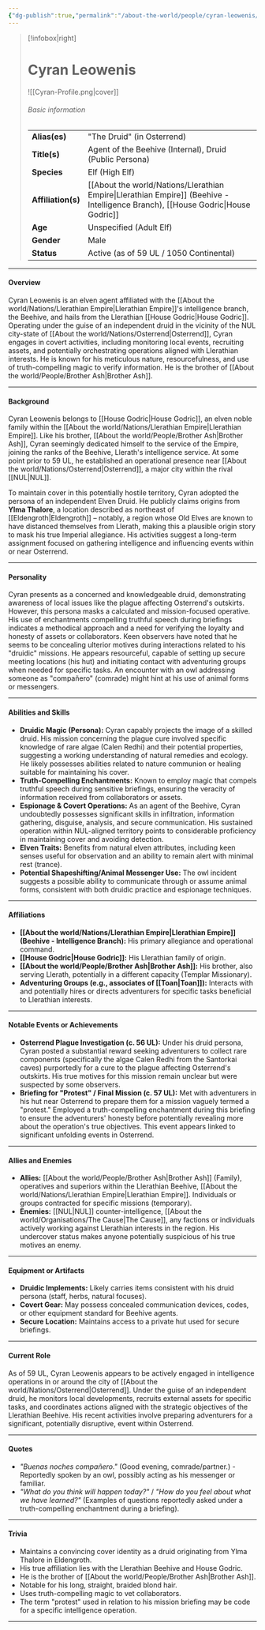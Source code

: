 ```yaml
---
{"dg-publish":true,"permalink":"/about-the-world/people/cyran-leowenis/","tags":["character","npc","llerathian_empire","beehive","elf"]}
---
```



> [!infobox|right]
> # Cyran Leowenis
> ![[Cyran-Profile.png\|cover]]
> <!-- Placeholder image -->
> ###### Basic information
> |                       |                                                                              |
> | :-------------------- | :--------------------------------------------------------------------------- |
> | **Alias(es)**         | "The Druid" (in Osterrend)                                                   |
> | **Title(s)**          | Agent of the Beehive (Internal), Druid (Public Persona)                      |
> | **Species**           | Elf (High Elf)                                                               |
> | **Affiliation(s)**    | [[About the world/Nations/Llerathian Empire\|Llerathian Empire]] (Beehive - Intelligence Branch), [[House Godric\|House Godric]]        |
> | **Age**               | Unspecified (Adult Elf)                                                      |
> | **Gender**            | Male                                                                         |
> | **Status**            | Active (as of 59 UL / 1050 Continental)                                      |

---

#### Overview

Cyran Leowenis is an elven agent affiliated with the [[About the world/Nations/Llerathian Empire\|Llerathian Empire]]'s intelligence branch, the Beehive, and hails from the Llerathian [[House Godric\|House Godric]]. Operating under the guise of an independent druid in the vicinity of the NUL city-state of [[About the world/Nations/Osterrend\|Osterrend]], Cyran engages in covert activities, including monitoring local events, recruiting assets, and potentially orchestrating operations aligned with Llerathian interests. He is known for his meticulous nature, resourcefulness, and use of truth-compelling magic to verify information. He is the brother of [[About the world/People/Brother Ash\|Brother Ash]].

---

#### Background

Cyran Leowenis belongs to [[House Godric\|House Godric]], an elven noble family within the [[About the world/Nations/Llerathian Empire\|Llerathian Empire]]. Like his brother, [[About the world/People/Brother Ash\|Brother Ash]], Cyran seemingly dedicated himself to the service of the Empire, joining the ranks of the Beehive, Llerath's intelligence service. At some point prior to 59 UL, he established an operational presence near [[About the world/Nations/Osterrend\|Osterrend]], a major city within the rival [[NUL\|NUL]].

To maintain cover in this potentially hostile territory, Cyran adopted the persona of an independent Elven Druid. He publicly claims origins from **Ylma Thalore**, a location described as northeast of [[Eldengroth\|Eldengroth]] – notably, a region whose Old Elves are known to have distanced themselves from Llerath, making this a plausible origin story to mask his true Imperial allegiance. His activities suggest a long-term assignment focused on gathering intelligence and influencing events within or near Osterrend.

---

#### Personality

Cyran presents as a concerned and knowledgeable druid, demonstrating awareness of local issues like the plague affecting Osterrend's outskirts. However, this persona masks a calculated and mission-focused operative. His use of enchantments compelling truthful speech during briefings indicates a methodical approach and a need for verifying the loyalty and honesty of assets or collaborators. Keen observers have noted that he seems to be concealing ulterior motives during interactions related to his "druidic" missions. He appears resourceful, capable of setting up secure meeting locations (his hut) and initiating contact with adventuring groups when needed for specific tasks. An encounter with an owl addressing someone as "compañero" (comrade) might hint at his use of animal forms or messengers.

---

#### Abilities and Skills

*   **Druidic Magic (Persona):** Cyran capably projects the image of a skilled druid. His mission concerning the plague cure involved specific knowledge of rare algae (Calen Redhi) and their potential properties, suggesting a working understanding of natural remedies and ecology. He likely possesses abilities related to nature communion or healing suitable for maintaining his cover.
*   **Truth-Compelling Enchantments:** Known to employ magic that compels truthful speech during sensitive briefings, ensuring the veracity of information received from collaborators or assets.
*   **Espionage & Covert Operations:** As an agent of the Beehive, Cyran undoubtedly possesses significant skills in infiltration, information gathering, disguise, analysis, and secure communication. His sustained operation within NUL-aligned territory points to considerable proficiency in maintaining cover and avoiding detection.
*   **Elven Traits:** Benefits from natural elven attributes, including keen senses useful for observation and an ability to remain alert with minimal rest (trance).
*   **Potential Shapeshifting/Animal Messenger Use:** The owl incident suggests a possible ability to communicate through or assume animal forms, consistent with both druidic practice and espionage techniques.

---

#### Affiliations

*   **[[About the world/Nations/Llerathian Empire\|Llerathian Empire]] (Beehive - Intelligence Branch):** His primary allegiance and operational command.
*   **[[House Godric\|House Godric]]:** His Llerathian family of origin.
*   **[[About the world/People/Brother Ash\|Brother Ash]]:** His brother, also serving Llerath, potentially in a different capacity (Templar Missionary).
*   **Adventuring Groups (e.g., associates of [[Toan\|Toan]]):** Interacts with and potentially hires or directs adventurers for specific tasks beneficial to Llerathian interests.

---

#### Notable Events or Achievements

*   **Osterrend Plague Investigation (c. 56 UL):** Under his druid persona, Cyran posted a substantial reward seeking adventurers to collect rare components (specifically the algae Calen Redhi from the Santorkai caves) purportedly for a cure to the plague affecting Osterrend's outskirts. His true motives for this mission remain unclear but were suspected by some observers.
*   **Briefing for "Protest" / Final Mission (c. 57 UL):** Met with adventurers in his hut near Osterrend to prepare them for a mission vaguely termed a "protest." Employed a truth-compelling enchantment during this briefing to ensure the adventurers' honesty before potentially revealing more about the operation's true objectives. This event appears linked to significant unfolding events in Osterrend.

---

#### Allies and Enemies

*   **Allies:** [[About the world/People/Brother Ash\|Brother Ash]] (Family), operatives and superiors within the Llerathian Beehive, [[About the world/Nations/Llerathian Empire\|Llerathian Empire]]. Individuals or groups contracted for specific missions (temporary).
*   **Enemies:** [[NUL\|NUL]] counter-intelligence, [[About the world/Organisations/The Cause\|The Cause]], any factions or individuals actively working against Llerathian interests in the region. His undercover status makes anyone potentially suspicious of his true motives an enemy.

---

#### Equipment or Artifacts

*   **Druidic Implements:** Likely carries items consistent with his druid persona (staff, herbs, natural focuses).
*   **Covert Gear:** May possess concealed communication devices, codes, or other equipment standard for Beehive agents.
*   **Secure Location:** Maintains access to a private hut used for secure briefings.

---

#### Current Role

As of 59 UL, Cyran Leowenis appears to be actively engaged in intelligence operations in or around the city of [[About the world/Nations/Osterrend\|Osterrend]]. Under the guise of an independent druid, he monitors local developments, recruits external assets for specific tasks, and coordinates actions aligned with the strategic objectives of the Llerathian Beehive. His recent activities involve preparing adventurers for a significant, potentially disruptive, event within Osterrend.

---

#### Quotes

*   *"Buenas noches compañero."* (Good evening, comrade/partner.) - Reportedly spoken by an owl, possibly acting as his messenger or familiar.
*   *"What do you think will happen today?"* / *"How do you feel about what we have learned?"* (Examples of questions reportedly asked under a truth-compelling enchantment during a briefing).

---

#### Trivia

*   Maintains a convincing cover identity as a druid originating from Ylma Thalore in Eldengroth.
*   His true affiliation lies with the Llerathian Beehive and House Godric.
*   He is the brother of [[About the world/People/Brother Ash\|Brother Ash]].
*   Notable for his long, straight, braided blond hair.
*   Uses truth-compelling magic to vet collaborators.
*   The term "protest" used in relation to his mission briefing may be code for a specific intelligence operation.

---